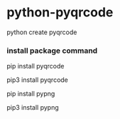 # python-pyqrcode
python create pyqrcode

### install package command 

pip install pyqrcode

pip3 install pyqrcode

pip install pypng

pip3 install pypng
